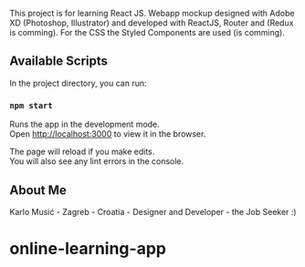 This project is for learning React JS. 
Webapp mockup designed with Adobe XD (Photoshop, Illustrator) and developed with ReactJS, Router and (Redux is comming).
For the CSS the Styled Components are used (is comming).

## Available Scripts

In the project directory, you can run:

### `npm start`

Runs the app in the development mode.<br>
Open [http://localhost:3000](http://localhost:3000) to view it in the browser.

The page will reload if you make edits.<br>
You will also see any lint errors in the console.

## About Me

Karlo Musić - Zagreb - Croatia - Designer and Developer - the Job Seeker :)
# online-learning-app

